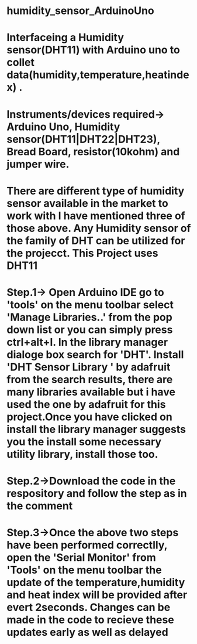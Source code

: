 # humidity_sensor_ArduinoUno
# Interfaceing a Humidity sensor(DHT11) with Arduino uno to collet data(humidity,temperature,heatindex)  .
# Instruments/devices required-> Arduino Uno, Humidity sensor(DHT11|DHT22|DHT23), Bread Board, resistor(10kohm) and jumper wire.
# There are different type of humidity sensor available in the market to work with I have mentioned three of those above. Any Humidity sensor of the family of DHT can be utilized   for the projecct. This Project uses DHT11 
# Step.1-> Open Arduino IDE go to 'tools' on the menu toolbar select 'Manage Libraries..' from the pop down list or you can simply press ctrl+alt+I. In the library manager dialoge   box search for 'DHT'. Install 'DHT Sensor Library ' by adafruit from the search results, there are many libraries available but i have used the one by adafruit for this   project.Once you have clicked on install the library manager suggests you the install some necessary utility library, install those too. 
# Step.2->Download the code in the respository and follow the step as in the comment
# Step.3->Once the above two steps have been performed correctlly, open the 'Serial Monitor' from 'Tools' on the menu toolbar the update of the temperature,humidity and heat index will be provided after evert 2seconds. Changes can be made in the code to recieve these updates early as well as delayed 


